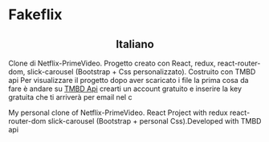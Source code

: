 # Fakeflix
<h2 style="text-align:center;">Italiano</h2>
Clone di Netflix-PrimeVideo.
Progetto creato con React, redux, react-router-dom, slick-carousel (Bootstrap + Css personalizzato). Costruito con TMBD api
Per visualizzare il progetto dopo aver scaricato i file la prima cosa da fare è andare su <a href="https://developer.themoviedb.org/reference/intro/getting-started" target="_blank">TMBD Api</a> crearti un account gratuito e inserire la key gratuita che ti arriverà per email nel c

My personal clone of Netflix-PrimeVideo.
React Project with redux react-router-dom slick-carousel (Bootstrap + personal Css).Developed with TMBD api
